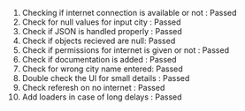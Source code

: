 1. Checking if internet connection is available or not : Passed
2. Check for null values for input city : Passed
3. Check if JSON is handled properly : Passed
4. Check if objects recieved are null: Passed
5. Check if permissions for internet is given or not : Passed
6. Check if documentation is added : Passed
7. Check for wrong city name entered: Passed
8. Double check the UI for small details : Passed
9. Check referesh on no internet : Passed
10. Add loaders in case of long delays : Passed
